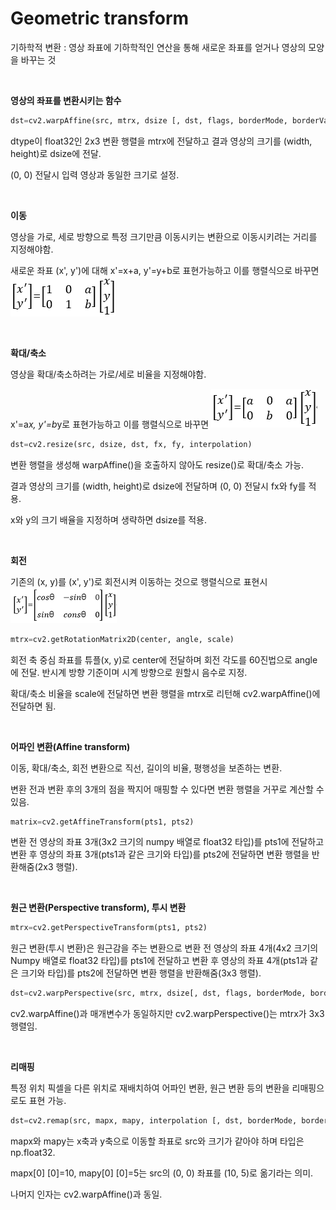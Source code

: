# Geometric transform

기하학적 변환 : 영상 좌표에 기하학적인 연산을 통해 새로운 좌표를 얻거나 영상의 모양을 바꾸는 것

<br>

**영상의 좌표를 변환시키는 함수**

```python
dst=cv2.warpAffine(src, mtrx, dsize [, dst, flags, borderMode, borderValue])
```

dtype이 float32인 2x3 변환 행렬을 mtrx에 전달하고 결과 영상의 크기를 (width, height)로 dsize에 전달. 

(0, 0) 전달시 입력 영상과 동일한 크기로 설정.

<br>

**이동**

영상을 가로, 세로 방향으로 특정 크기만큼 이동시키는 변환으로 이동시키려는 거리를 지정해야함.

새로운 좌표 (x', y')에 대해 x'=x+a, y'=y+b로 표현가능하고 이를 행렬식으로 바꾸면 ![1](./images/translate.png)

<br>

**확대/축소**

영상을 확대/축소하려는 가로/세로 비율을 지정해야함.

x'=a*x, y'=b*y로 표현가능하고 이를 행렬식으로 바꾸면 ![2](./images/scale.png)

```python
dst=cv2.resize(src, dsize, dst, fx, fy, interpolation)
```

변환 행렬을 생성해 warpAffine()을 호출하지 않아도 resize()로 확대/축소 가능.

결과 영상의 크기를 (width, height)로 dsize에 전달하며 (0, 0) 전달시 fx와 fy를 적용.

x와 y의 크기 배율을 지정하며 생략하면 dsize를 적용.

<br>

**회전**

기존의 (x, y)를 (x', y')로 회전시켜 이동하는 것으로 행렬식으로 표현시 ![rotate](./images/rotate.png)

```python
mtrx=cv2.getRotationMatrix2D(center, angle, scale)
```

회전 축 중심 좌표를 튜플(x, y)로 center에 전달하며 회전 각도를 60진법으로 angle에 전달. 반시계 방향 기준이며 시계 방향으로 원할시 음수로 지정.

확대/축소 비율을 scale에 전달하면 변환 행렬을 mtrx로 리턴해 cv2.warpAffine()에 전달하면 됨.

<br>

**어파인 변환(Affine transform)**

이동, 확대/축소, 회전 변환으로 직선, 길이의 비율, 평행성을 보존하는 변환.

변환 전과 변환 후의 3개의 점을 짝지어 매핑할 수 있다면 변환 행렬을 거꾸로 계산할 수 있음.

```python
matrix=cv2.getAffineTransform(pts1, pts2)
```

변환 전 영상의 좌표 3개(3x2 크기의 numpy 배열로 float32 타입)를 pts1에 전달하고 변환 후 영상의 좌표 3개(pts1과 같은 크기와 타입)를 pts2에 전달하면 변환 행렬을 반환해줌(2x3 행렬).

<br>

**원근 변환(Perspective transform), 투시 변환**

```python
mtrx=cv2.getPerspectiveTransform(pts1, pts2)
```

원근 변환(투시 변환)은 원근감을 주는 변환으로 변환 전 영상의 좌표 4개(4x2 크기의 Numpy 배열로 float32 타입)를 pts1에 전달하고 변환 후 영상의 좌표 4개(pts1과 같은 크기와 타입)를 pts2에 전달하면 변환 행렬을 반환해줌(3x3 행렬).

```python
dst=cv2.warpPerspective(src, mtrx, dsize[, dst, flags, borderMode, borderValue])
```

cv2.warpAffine()과 매개변수가 동일하지만 cv2.warpPerspective()는 mtrx가 3x3 행렬임.

<br>

**리매핑**

특정 위치 픽셀을 다른 위치로 재배치하여 어파인 변환, 원근 변환 등의 변환을 리매핑으로도 표현 가능.

```python
dst=cv2.remap(src, mapx, mapy, interpolation [, dst, borderMode, borderValue])
```

mapx와 mapy는 x축과 y축으로 이동할 좌표로 src와 크기가 같아야 하며 타입은 np.float32.

mapx[0] [0]=10, mapy[0] [0]=5는 src의 (0, 0) 좌표를 (10, 5)로 옮기라는 의미. 

나머지 인자는 cv2.warpAffine()과 동일.



